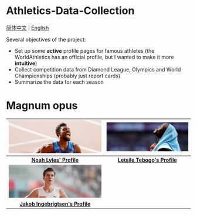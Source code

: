 # Athletics-Data-Collection

[简体中文](./README.md) | [English](./README-EN.md)

Several objectives of the project:

- Set up some **active** profile pages for famous athletes (the WorldAthletics has an official profile, but I wanted to make it more **intuitive**)
- Collect competition data from Diamond League, Olympics and World Championships (probably just report cards)
- Summarize the data for each season

# Magnum opus

| ![Noah-Lyles](./Athlete/Men/Sprinter/Noah-Lyles/Picture.jpg) | ![Letsile-Tebogo](./Athlete/Men/Sprinter/Letsile-Tebogo/Picture.jpg) |
| :----------------------------------------------------------: | :----------------------------------------------------------: |
| **[Noah Lyles' Profile](https://github.com/shadowpeng12/Athletics-Data-Collection/blob/main/Athlete/Men/Sprinter/Noah-Lyles/Profile.md)** | **[Letsile Tebogo's Profile](https://github.com/shadowpeng12/Athletics-Data-Collection/blob/main/Athlete/Men/Sprinter/Letsile-Tebogo/Profile.md)** |
| ![Jakob-Ingebrigtsen](./Athlete/Men/Middle-Distance/assets/Jakob-Ingebrigtsen.jpg) |                                                              |
|             **[Jakob Ingebrigtsen's Profile]()**             |                                                              |